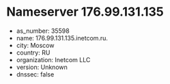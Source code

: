 # Nameserver 176.99.131.135

* as_number: 35598
* name: 176.99.131.135.inetcom.ru.
* city: Moscow
* country: RU
* organization: Inetcom LLC
* version: Unknown
* dnssec: false
